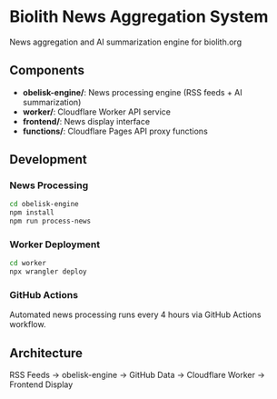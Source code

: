 # Biolith News Aggregation System

News aggregation and AI summarization engine for biolith.org

## Components

- **obelisk-engine/**: News processing engine (RSS feeds + AI summarization)
- **worker/**: Cloudflare Worker API service
- **frontend/**: News display interface
- **functions/**: Cloudflare Pages API proxy functions

## Development

### News Processing
```bash
cd obelisk-engine
npm install
npm run process-news
```

### Worker Deployment
```bash
cd worker
npx wrangler deploy
```

### GitHub Actions
Automated news processing runs every 4 hours via GitHub Actions workflow.

## Architecture

RSS Feeds → obelisk-engine → GitHub Data → Cloudflare Worker → Frontend Display